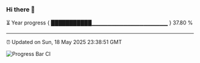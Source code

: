 ### Hi there 👋

⏳ Year progress { ███████████▁▁▁▁▁▁▁▁▁▁▁▁▁▁▁▁▁▁▁ } 37.80 %

---

⏰ Updated on Sun, 18 May 2025 23:38:51 GMT

![Progress Bar CI](https://github.com/IshwaranRudhara/GIT-ACTION/workflows/Progress%20Bar%20CI/badge.svg)

